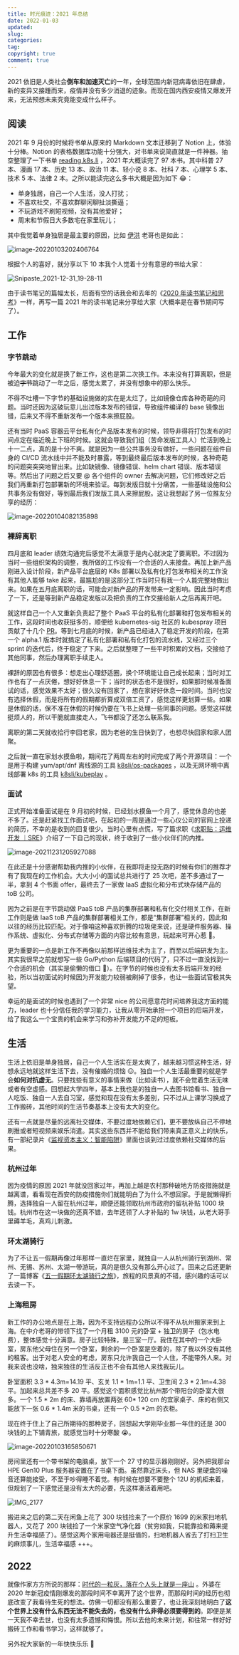 ```yaml
---
title: 时光痕迹：2021 年总结
date: 2022-01-03
updated:
slug:
categories:
tag:
copyright: true
comment: true
---
```


2021 依旧是人类社会**倒车和加速灭亡**的一年，全球范围内新冠病毒依旧在肆虐，新的变异又接踵而来，疫情并没有多少消退的迹象。而现在国内西安疫情又爆发开来，无法预想未来究竟能变成什么样子。

## 阅读

2021 年 9 月份的时候将书单从原来的 Markdown 文本迁移到了 Notion 上，体验十分棒。Notion 的表格数据库功能十分强大，对书单来说简直就是一件神器。抽空整理了一下书单  [reading.k8s.li](https://reading.k8s.li)  ，2021 年大概读完了 97 本书。其中科普 27 本、漫画 17 本、历史 13 本、政治 11 本、轻小说 8 本、社科 7 本、心理学 5 本、技术 5 本、法律 2 本。之所以能读完这么多书大概是因为如下 😂：

- 单身独居，自己一个人生活，没人打扰；
- 不喜欢社交，不喜欢群聊闲聊扯淡撕逼；
- 不玩游戏不刷短视频，没有其他爱好；
- 周末和节假日大多数宅在家里玩儿；

其中我觉着单身独居是最主要的原因，比如 [伊洪](https://twitter.com/yihong0618) 老哥也是如此：

![image-20220103202406764](https://p.k8s.li/image-20220103202406764.png)

根据个人的喜好，就分享以下 10 本我个人觉着十分有意思的书给大家：

![Snipaste_2021-12-31_19-28-11](https://p.k8s.li/image-20220103202406766.png)

由于读书笔记的篇幅太长，后面有空的话我会和去年的《[2020 年读书笔记和思考](https://blog.k8s.li/2020-booklist.html)》一样，再写一篇 2021 年的读书笔记来分享给大家（大概率是在春节期间写了）。

## 工作

### 字节跳动

今年最大的变化就是换了新工作，这也是第二次换工作。本来没有打算离职，但是被迫~~字节~~跳动了一年之后，感觉太累了，并没有想象中的那么快乐。

不得不吐槽一下字节的基础设施做的实在是太烂了，比如镜像仓库各种奇葩的问题。当时还因为这破玩意儿出过版本发布的错误，导致组件编译的 base 镜像出错，后来又不得不重新发布一个版本来擦屁股。

还有当时 PaaS 容器云平台私有化产品版本发布的时候，领导非得将打包发布的时间点定在临近晚上下班的时候。这就会导致我们组（苦命发版工具人）忙活到晚上十一二点，真的是十分不爽。就是因为一些公共事务没有做好，一些问题在组件自身的 CI/CD 流水线中并不能及时暴露，等到最终最后版本发布的时候，各种奇葩的问题突突突地冒出来。比如缺镜像、镜像错误、helm chart 错误、版本错误等。然后出了问题之后又要 @ 各个组件的 owner 去解决问题，它们修改好之后我们再重新打包部署新的环境来验证。每到发版日就十分痛苦，一些基础设施和公共事务没有做好，等到最后我们发版工具人来擦屁股。这让我想起了另一位推友分享的经历：

![image-20220104082135898](https://p.k8s.li/image-20220104082135898.png)

### 裸辞离职

四月底和 leader 绩效沟通完后感觉不太满意于是内心就决定了要离职。不过因为当时一些组织架构的调整，我所做的工作没有一个合适的人来接盘。再加上新产品刚进入设计阶段，新产品平台底层的 K8s 部署以及私有化打包发布相关的工作没有其他人能够 take 起来，最尴尬的是这部分工作当时只有我一个人能完整地做出来。如果在五月底离职的话，可能会对新产品的开发带来一定影响。因此当时考虑了一下，还是等到新产品稳定发版以及把负责的工作交接给新人之后再离开吧。

就这样自己一个人又重新负责起了整个 PaaS 平台的私有化部署和打包发布相关的工作，这段时间也收获挺多的，顺便给 kubernetes-sig 社区的 kubespray 项目贡献了十几个 [PR](https://github.com/kubernetes-sigs/kubespray/pulls?q=is%3Apr+author%3Amuzi502+is%3Aclosed)。等到七月底的时候，新产品已经进入了稳定开发的阶段，在第一个 alpha.1 版本时就搞定了私有化部署和私有化打包的流水线，又经过三个 sprint 的迭代后，终于稳定了下来。之后就整理了一些平时积累的文档，交接给了其他同事，然后办理离职手续走人。

裸辞的原因也有很多：想走出心理舒适圈，换个环境能让自己成长起来；当时对工作也有了一点厌倦，想好好休息一下；当时的状态也不是很好，如果那时候准备面试的话，感觉效果不太好；很久没有回家了，想在家好好休息一段时间。当时也没有选择休假，而是将所有的假期都折算成双倍工资了，感觉这样更划算一些。如果是休假的话，保不准在休假的时候仍要在飞书上处理一些同事的问题。感觉这样就挺烦人的，所以干脆就直接走人，飞书都没了还怎么联系我。

离职的第二天就收拾行李回老家，因为老爸的生日快到了，也想尽快回家和家人团聚。

之后就一直在家划水摸鱼啦，期间花了两周左右的时间完成了两个开源项目：一个是用于构建 yum/apt/dnf 离线源的工具 [k8sli/os-packages](https://github.com/k8sli/os-packages) ，以及无网环境中离线部署 k8s 的工具  [k8sli/kubeplay](https://github.com/k8sli/kubeplay) 。

### 面试

正式开始准备面试是在 9 月初的时候，已经划水摸鱼一个月了，感觉休息的也差不多了。还是赶紧找工作面试吧，在起初的一周是通过一些心仪公司的官网上投递的简历，不幸的是收到的回复很少。当时心里有点慌，写了篇求职《[求职贴：运维开发 ｜SRE](https://blog.k8s.li/jobs.html)》介绍了一下自己的现状，终于收到了一些小伙伴们的内推。

![image-20211231205927088](https://p.k8s.li/image-20211231205927088.png)

在此还是十分感谢帮助我内推的小伙伴，在我即将走投无路的时候有你们的推荐才有了我现在的工作机会。大大小小的面试总共进行了 25 次吧，差不多通过了一半，拿到 4 个书面 offer，最终去了一家做 IaaS 虚拟化和分布式块存储产品的 toB 公司。

因为之前是在字节跳动做 PaaS toB 产品的集群部署和私有化交付相关工作，在新工作则是做 IaaS toB 产品的集群部署相关工作，都是“集群部署”相关的，因此和以往的经历比较匹配。对于像咱这种喜欢折腾的垃圾佬来说，还是硬件服务器、操作系统、虚拟化、分布式存储等方面的内容比较有意思，玩起来可开心惹 🤣。

更为重要的一点是新工作不再像以前那样运维技术为主了，而至以后端研发为主。其实我很早之前就想写一些 Go/Python 后端项目的代码了，只不过一直没找到一个合适的机会（其实是偷懒的借口 🌚）。在字节的时候也没有太多后端开发的经验，所以当初面试的时候因为开发能力较弱被刷掉了很多，也让一些面试官极其失望。

幸运的是面试的时候也遇到了一个非常 nice 的公司愿意花时间培养我这方面的能力，leader 也十分信任我的学习能力，让我从零开始承担一个项目的后端开发，给了我这么一个宝贵的机会来学习和弥补开发能力不足的短板。

## 生活

生活上依旧是单身独居，自己一个人生活实在是太爽了，越来越习惯这种生活，好想永远地就这样生活下去，没有催婚的烦恼 😖。独自一个人生活最重要的就是学会**如何对抗虚无**。只要找些有意义的事情来做（比如读书），就不会觉着生活无味或者有空虚感。回想起大学四年，基本上我也是的独自一人去图书馆看书、独自一人吃饭、独自一人去自习室，感觉和现在没有太多差别，只不过从上课学习换成了工作搬砖，其他时间的生活节奏基本上没有太大的变化。

还有一点就是尽量的远离社交媒体，不要过度地依赖它们，更不要放纵自己不停地刷推或者短视频来娱乐消遣。其实这些东西并不能给我们带来真正意义上的快乐，有一部纪录片《[监视资本主义：智能陷阱](https://www.netflix.com/sg-zh/title/81254224)》里面也谈到过过度依赖社交媒体的后果。

### 杭州过年

因为疫情的原因 2021 年就没回家过年，再加上越是农村那种破地方防疫措施就是越离谱，看看现在西安的防疫措施你们就能明白了为什么不想回家。于是就懒得折腾，选择独自一人留在杭州过年，顺便还能领取杭州市政府的留杭补贴 1000 块钱。杭州市在这一块做的还真不错，去年还领了人才补贴的 1w 块钱，从老大哥手里薅羊毛，真鸡儿刺激。

### 环太湖骑行

为了不让五一假期再像过年那样一直烂在家里，就独自一人从杭州骑行到湖州、常州、无锡、苏州、太湖一带游玩，真的是很久没有那么开心过了。回来之后还更新了一篇博客《[五一假期环太湖骑行之旅](https://blog.k8s.li/taihu.html)》，旅程的风景真的不错，感兴趣的话可以去读一下。

### 上海租房

新工作的办公地点是在上海，因为不支持远程办公所以不得不从杭州搬家来到上海。在中介老哥的带领下找了一个月租 3100 元的卧室 + 独卫的房子（包水电费），整体感觉十分满意。房子比较特殊，是三室一厅。我住在其中的一个大卧室，房东他父母住在另一个卧室，剩余的一个卧室是空着的，除了我以外没有其他的租客。出于对老人安全的考虑，房东只允许我自己一个人住，不能带外人来。对我来说也没啥，独来独往的生活反正也不会有其他人来找我玩儿。

卧室面积 3.3 * 4.3m=14.19 平、玄关 1.1 * 1m=1.1 平、卫生间 2.3 * 2.1m=4.38 平。加起来总共差不多 20 平。感觉这个面积感觉比杭州那个带阳台的卧室大很多。一个 1.5 * 2m 的床、靠墙再放置两张 60* 120 cm 的宜家桌子、床的右侧又能放下一张 0.6 * 1.4m 米的书桌，还有一个 0.5 *2m 的衣柜。

现在终于住上了自己所期待的那种房子，回想起大学刚毕业那一年住的还是 300 块钱的上下铺青旅，就感觉当时十分寒酸 😭。

![image-20220103165850671](https://p.k8s.li/image-20220103165850671.png)

房间里还有一个带书架的电脑桌，放下一个 27 寸的显示器刚刚好。另外把我那台 HPE Gen10 Plus 服务器安置在了书桌下面。虽然靠近床头，但 NAS 里硬盘的噪音还算能接受，不至于吵得睡不着觉。有时候在想要不要整个 12U 的机柜来着，但规划了一下感觉还是没有太大的必要，先这样凑活着用吧。

![IMG_2177](https://p.k8s.li/image-20220103202406765.jpg)

搬进来之后的第二天在闲鱼上花了 300 块钱捡来了一个原价 1699 的米家扫地机器人，又花了 200 块钱捡了一个米家空气净化器（贫穷如我，只能靠捡和薅来提升生活幸福感了）。感觉这两个家用电器还是挺值的，扫地机器人省去了打扫卫生的麻烦事儿，生活幸福感 +++。

## 2022

就像作家方方所说的那样：[时代的一粒灰，落在个人头上就是一座山](http://fangfang.blog.caixin.com/archives/220746) 。外婆在 2020 年新冠疫情刚爆发的那段时间不幸离开了这个世界，而那段时间的经历也彻底改变了我看待生死的想法。仿佛一切都没有那么重要了，也让我深刻地明白了**这个世界上没有什么东西无法不能失去的，也没有什么非得必须要得到的**。即便是某一天我不幸去世，也没有太多遗憾和悔恨。所以去他的未来计划，和往常一样好好搬砖工作和看书学习，这样就够了。

另外祝大家新的一年快快乐乐 🥳
